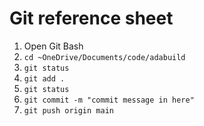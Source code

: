 # Git reference sheet

1. Open Git Bash
2. `cd ~OneDrive/Documents/code/adabuild`
3. `git status`
4. `git add .`
5. `git status`
6. `git commit -m "commit message in here"`
7. `git push origin main`
